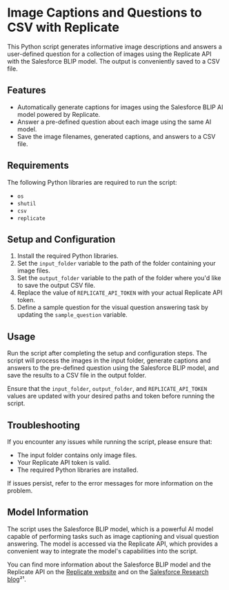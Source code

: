 # Image Captions and Questions to CSV with Replicate

This Python script generates informative image descriptions and answers a user-defined question for a collection of images using the Replicate API with the Salesforce BLIP model. The output is conveniently saved to a CSV file.

## Features

- Automatically generate captions for images using the Salesforce BLIP AI model powered by Replicate.
- Answer a pre-defined question about each image using the same AI model.
- Save the image filenames, generated captions, and answers to a CSV file.

## Requirements

The following Python libraries are required to run the script:

- `os`
- `shutil`
- `csv`
- `replicate`

## Setup and Configuration

1. Install the required Python libraries.
2. Set the `input_folder` variable to the path of the folder containing your image files.
3. Set the `output_folder` variable to the path of the folder where you'd like to save the output CSV file.
4. Replace the value of `REPLICATE_API_TOKEN` with your actual Replicate API token.
5. Define a sample question for the visual question answering task by updating the `sample_question` variable.

## Usage

Run the script after completing the setup and configuration steps. The script will process the images in the input folder, generate captions and answers to the pre-defined question using the Salesforce BLIP model, and save the results to a CSV file in the output folder.

Ensure that the `input_folder`, `output_folder`, and `REPLICATE_API_TOKEN` values are updated with your desired paths and token before running the script.

## Troubleshooting

If you encounter any issues while running the script, please ensure that:

- The input folder contains only image files.
- Your Replicate API token is valid.
- The required Python libraries are installed.

If issues persist, refer to the error messages for more information on the problem.

## Model Information

The script uses the Salesforce BLIP model, which is a powerful AI model capable of performing tasks such as image captioning and visual question answering. The model is accessed via the Replicate API, which provides a convenient way to integrate the model's capabilities into the script.

You can find more information about the Salesforce BLIP model and the Replicate API on the [Replicate website](https://replicate.com/salesforce/blip/api) and on the [Salesforce Research blog](https://blog.salesforceairesearch.com/blip-2/)²¹.
